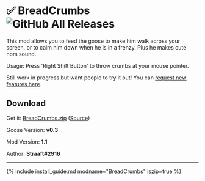 # ✅ BreadCrumbs ![GitHub All Releases](https://img.shields.io/github/downloads/euandeas/GooseMod_BreadCrumbs/total?logo=github)

This mod allows you to feed the goose to make him walk across your screen, or to calm him down when he is in a frenzy. Plus he makes cute nom sound.

Usage: Press 'Right Shift Button' to throw crumbs at your mouse pointer.

Still work in progress but want people to try it out! You can [request new features here](https://github.com/euandeas/GooseMod_BreadCrumbs/issues/new).

## Download

Get it: [BreadCrumbs.zip](https://github.com/euandeas/GooseMod_BreadCrumbs/releases/tag/1.1)
([Source](https://github.com/euandeas/GooseMod_BreadCrumbs))

Goose Version: **v0.3**

Mod Version: **1.1**

Author: **Straaft#2916**

---

{% include install_guide.md modname="BreadCrumbs" iszip=true %}
